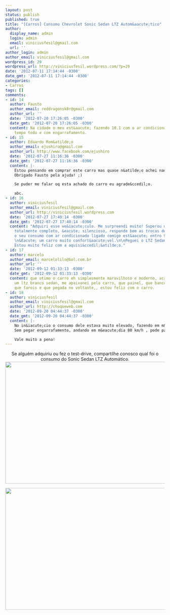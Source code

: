 ```yaml
---
layout: post
status: publish
published: true
title: "[Carros] Consumo Chevrolet Sonic Sedan LTZ Autom&aacute;tico"
author:
  display_name: admin
  login: admin
  email: viniciusfesil@gmail.com
  url: ''
author_login: admin
author_email: viniciusfesil@gmail.com
wordpress_id: 29
wordpress_url: http://viniciusfesil.wordpress.com/?p=29
date: '2012-07-11 17:14:44 -0300'
date_gmt: '2012-07-11 17:14:44 -0300'
categories:
- Carros
tags: []
comments:
- id: 14
  author: Fausto
  author_email: reddragonsk8r@gmail.com
  author_url: ''
  date: '2012-07-20 17:26:05 -0300'
  date_gmt: '2012-07-20 17:26:05 -0300'
  content: Na cidade o meu est&aacute; fazendo 10.1 com o ar condicionado ligado o
    tempo todo e com engarrafamento.
- id: 15
  author: Eduardo Rom&atilde;o
  author_email: ejushiro@gmail.com
  author_url: http://www.facebook.com/ejushiro
  date: '2012-07-27 11:16:36 -0300'
  date_gmt: '2012-07-27 11:16:36 -0300'
  content: |-
    Estou pensando em comprar este carro mas quase n&atilde;o achei nada sobre o consumo dele com gasolina.
    Obrigado Fausto pela ajuda! ;)

    Se puder me falar oq esta achado do carro eu agrade&ccedil;o.

    abc.
- id: 16
  author: viniciusfesil
  author_email: viniciusfesil@gmail.com
  author_url: http://viniciusfesil.wordpress.com
  date: '2012-07-27 17:40:14 -0300'
  date_gmt: '2012-07-27 17:40:14 -0300'
  content: "Adquiri esse ve&iacute;culo. Me surpreendi muito! Superou minhas espectativas.\nCarro
    totalmente completo, &eacute; silencioso, responde bem as trocas de marchas e
    o seu consumo com ar condicionado ligado comigo est&aacute; entro 9 e 10 km/L.
    \n&Eacute; um carro muito confort&aacute;vel.\n\nPeguei o LTZ Sedan autom&aacute;tico.
    Estou muito feliz com a aquisi&ccedil;&atilde;o."
- id: 17
  author: marcelo
  author_email: marcelolilo@bol.com.br
  author_url: ''
  date: '2012-09-12 01:33:13 -0300'
  date_gmt: '2012-09-12 01:33:13 -0300'
  content: que otimo o carro eh simplesmente maravilhoso e moderno, acabei de comprar
    um ltz branco sedan, me apaixonei pelo carro, que painel, que bancos em couro,
    que farois e que pegada no voltante,, estou feliz com o carro.
- id: 18
  author: viniciusfesil
  author_email: viniciusfesil@gmail.com
  author_url: http://choqueweb.com
  date: '2012-09-20 04:44:37 -0300'
  date_gmt: '2012-09-20 04:44:37 -0300'
  content: |-
    No in&iacute;cio o consumo dele estava muito elevado, fazendo em m&eacute;dia 9/10 km/L. Atualmente, estou utilizando com mais frequ&ecirc;ncia o piloto autom&aacute;tico. E pegando bastante engarrafamento,est&aacute; fazendo 12km/l Sem ar condicionado e 11.6 com ar condicionado ligado.
    Sem pegar engarrafamento, andando em m&eacute;dia 80 km/h , pode parecer estranho, mas tem feito 15 km/l sem arcondicionado e 14 km/l com ar condicionado.

    Vale muito a pena!
---
```

<p style="text-align:center;">Se algu&eacute;m adquiriu ou fez o test-drive, compartilhe conosco qual foi o consumo do Sonic Sedan LTZ Autom&aacute;tico.<br />
<img class="aligncenter" src="http://www.carrosnaweb.com.br/imagensbd007/Sonic-sedan-2012-1.jpg" alt="" width="576" height="384" /></p>
<p style="text-align:center;"><img class="aligncenter" src="http://www.carrosnaweb.com.br/imagensbd007/Sonic-sedan-2012-3.jpg" alt="" width="576" height="384" /></p>
